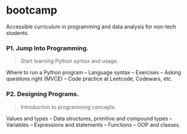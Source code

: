 # bootcamp
Accessible curriculum in programming and data analysis for non-tech students.

### P1. Jump Into Programming.

> Start learning Python syntax and usage.

Where to run a Python program – Language syntax – Exercises – Asking questions right (MVCE) – Code practice at Leetcode, Codewars, etc.

### P2. Designing Programs.

> Introduction to programming concepts.

Values and types – Data structures, primitive and compound types – Variables – Expressions and statements – Functions – OOP and classes.